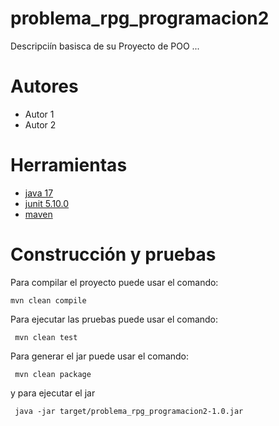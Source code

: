 # problema_rpg_programacion2

Descripciín basisca de su Proyecto de POO ...

# Autores

- Autor 1
- Autor 2

# Herramientas

- [java 17](https://adoptium.net/es)
- [junit 5.10.0](https://mvnrepository.com/artifact/org.junit.jupiter/junit-jupiter-api/5.10.0)
- [maven](https://maven.apache.org)


# Construcción y pruebas

Para compilar el proyecto puede usar el comando:

```shell
mvn clean compile
```

Para ejecutar las pruebas puede usar el comando: 

```shell
 mvn clean test
```

Para generar el jar puede usar el comando: 

```shell
 mvn clean package
```

y para ejecutar el jar

```shell
 java -jar target/problema_rpg_programacion2-1.0.jar
```
